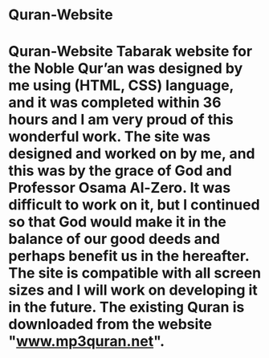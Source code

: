 # Quran-Website
# Quran-Website Tabarak website for the Noble Qur’an was designed by me using (HTML, CSS) language, and it was completed within 36 hours and I am very proud of this wonderful work.  The site was designed and worked on by me,  and this was by the grace of God and Professor Osama Al-Zero.  It was difficult to work on it, but I continued so that God would make it in the balance of our good deeds and perhaps benefit us in the hereafter. The site is compatible with all screen sizes and I will work on developing it in the future.  The existing Quran is downloaded from the website "www.mp3quran.net".
